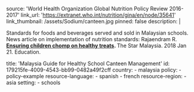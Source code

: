 source: 'World Health Organization Global Nutrition Policy Review 2016-2017'
link_url: 'https://extranet.who.int/nutrition/gina/en/node/35641'
link_thumbnail: /assets/Sodium/canteen.jpg
pinned: false
description: |
  <p>Standards for foods and beverages served and sold in Malaysian schools. News article on implementation of nutrition standards: Rajaendram R. <a href="https://www.thestar.com.my/news/education/2018/01/21/ensuring-children-chomp-on-healthy-treats"><strong>Ensuring</strong><strong> </strong><strong>children</strong><strong> </strong><strong>chomp</strong><strong> </strong><strong>on</strong><strong> </strong><strong>healthy</strong><strong> </strong><strong>treats</strong></a><strong>. </strong>The Star Malaysia. 2018 Jan 21. Education.
  </p>
title: 'Malaysia Guide for Healthy School Canteen Management'
id: 179215fe-4009-4543-bb99-0482a49f2cff
country:
  - malaysia
policy:
  - policy-example
resource-language:
  - spanish
  - french
resource-region:
  - asia
setting:
  - schools
